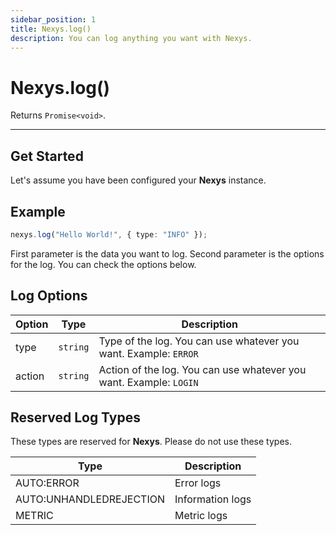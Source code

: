 ```yaml
---
sidebar_position: 1
title: Nexys.log()
description: You can log anything you want with Nexys.
---
```


# Nexys.log()

Returns `Promise<void>`.

---

## Get Started

Let's assume you have been configured your **Nexys** instance.

## Example

```ts
nexys.log("Hello World!", { type: "INFO" });
```

First parameter is the data you want to log. Second parameter is the options for the log. You can check the options below.

## Log Options

| Option | Type | Description |
| --- | --- | --- |
| type | `string` | Type of the log. You can use whatever you want. Example: `ERROR` |
| action | `string` | Action of the log. You can use whatever you want. Example: `LOGIN` |

## Reserved Log Types

These types are reserved for **Nexys**. Please do not use these types.

| Type | Description |
| --- | --- |
| AUTO:ERROR | Error logs |
| AUTO:UNHANDLEDREJECTION | Information logs |
| METRIC | Metric logs |